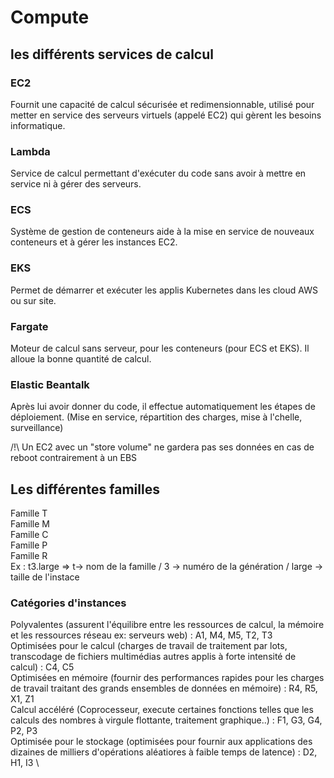 # Compute
## les différents services de calcul
### EC2
Fournit une capacité de calcul sécurisée et redimensionnable, utilisé pour metter en service des serveurs virtuels (appelé EC2) qui gèrent les besoins informatique.
### Lambda
Service de calcul permettant d'exécuter du code sans avoir à mettre en service ni à gérer des serveurs. 
### ECS 
Système de gestion de conteneurs aide à la mise en service de nouveaux conteneurs et à gérer les instances EC2.
### EKS
Permet de démarrer et exécuter les applis Kubernetes dans les cloud AWS ou sur site.
### Fargate
Moteur de calcul sans serveur, pour les conteneurs (pour ECS et EKS). Il alloue la bonne quantité de calcul.
### Elastic Beantalk
Après lui avoir donner du code, il effectue automatiquement les étapes de déploiement. (Mise en service, répartition des charges, mise à l'chelle, surveillance)

/!\ Un EC2 avec un "store volume" ne gardera pas ses données en cas de reboot contrairement à un EBS
## Les différentes familles
Famille T \
Famille M \
Famille C \
Famille P \
Famille R \
Ex : t3.large => t-> nom de la famille / 3 -> numéro de la génération / large -> taille de l'instace
### Catégories d'instances
Polyvalentes (assurent l'équilibre entre les ressources de calcul, la mémoire et les ressources réseau ex: serveurs web) : A1, M4, M5, T2, T3 \
Optimisées pour le calcul (charges de travail de traitement par lots, transcodage de fichiers multimédias autres applis à forte intensité de calcul) : C4, C5 \
Optimisées en mémoire (fournir des performances rapides pour les charges de travail traitant des grands ensembles de données en mémoire) : R4, R5, X1, Z1 \
Calcul accéléré (Coprocesseur, execute certaines fonctions telles que les calculs des nombres à virgule flottante, traitement graphique..) : F1, G3, G4, P2, P3 \
Optimisée pour le stockage (optimisées pour fournir aux applications des dizaines de milliers d'opérations aléatiores à faible temps de latence) : D2, H1, I3 \



